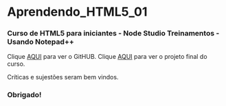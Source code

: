 # Aprendendo_HTML5_01
### Curso de HTML5 para iniciantes -  Node Studio Treinamentos - Usando Notepad++

Clique [AQUI](https://github.com/MunrraMT/Aprendendo_HTML5) para ver o GitHUB.
Clique [AQUI](https://munrramt.github.io/Aprendendo_HTML5/Projeto-Final/projetofinal.html) para ver o projeto final do curso.

Críticas e sujestões seram bem vindos.
### Obrigado!

